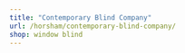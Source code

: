 ```yaml
---
title: "Contemporary Blind Company"
url: /horsham/contemporary-blind-company/
shop: window blind
---
```

